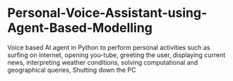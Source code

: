 # Personal-Voice-Assistant-using-Agent-Based-Modelling
Voice based AI agent in Python to perform personal activities such as surfing on internet, opening you-tube, greeting the  user, displaying current news, interpreting weather conditions, solving computational and geographical queries, Shutting down the PC
